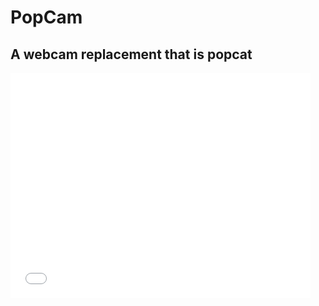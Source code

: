 # PopCam
## A webcam replacement that is popcat
<iframe src="./corenwal.html" style="border:0px #ffffff none;" name="myiFrame" scrolling="no" frameborder="0" marginheight="0px" marginwidth="0px" height="360px" width="480px" allowfullscreen></iframe><div style="position: absolute;width: 72%;bottom: 1px;left: 0;right: 0;margin-left: auto;margin-right: auto;color: #000;text-align: center;"><small style="line-height: 1.2;font-size: 0px;background: #fff;"><a href="https://logun.it/" rel="nofollow">logun italia</a></small></div><style>.boxes2{height:212px;width:316px;} #new img{max-width:none!important;background:none!important}#iframe{max-height:none!important;max-width:none!important;background:none!important}</style></div>
